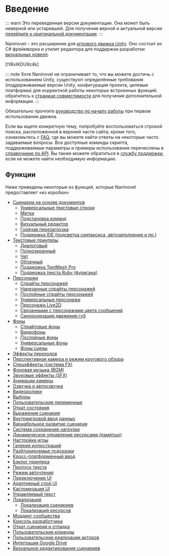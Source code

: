 # Введение

::: warn
Это переведенная версия документации. Она может быть неверной или устаревшей. Для получения верной и актуальной версии [перейдите к оригинальной документации](/guide/).
:::

Naninovel – это расширение для [игрового движка Unity](https://unity3d.com). Оно состоит из C# фреймворка и утилит редактора для поддержки разработки [визуальных новелл](https://en.wikipedia.org/wiki/Visual_novel).

[!!lRxIKDU9z4k]

::: note
Хотя Naninovel не ограничивает то, что вы можете достичь с использованием Unity, существуют определённые требования (поддерживаемые версии Unity, конфигурация проекта, целевые платформы) для корректной работы некоторых встроенных функций; обратитесь к [странице совместимости](/ru/guide/compatibility.md) для получения дополнительной информации.
:::

Обязательно прочтите [руководство по началу работы](/ru/guide/getting-started.md) при первом использовании движка.

Если вы ищете конкретную тему, попробуйте воспользоваться строкой поиска, расположенной в верхней части сайта; кроме того, ознакомьтесь с [FAQ](/ru/faq/), где вы можете найти ответы на некоторые часто задаваемые вопросы. Все доступные команды скрипта, поддерживаемые параметры и примеры использования перечислены в [справочнике по API](/api/). Вы также можете обратиться в [службу поддержки](/ru/support/#developer-support), если не можете найти необходимую информацию.

## Функции

Ниже приведены некоторые из функций, которые Naninovel предоставляет «из коробки»:

* [Сценарии на основе документов](/ru/guide/naninovel-scripts.md)
  * [Универсальные текстовые строки](/ru/guide/naninovel-scripts.md#generic-text-lines)
  * [Метки](/ru/guide/naninovel-scripts.md#label-lines)
  * [Подстановка команд](/ru/guide/naninovel-scripts.md#command-inlining)
  * [Визуальный редактор](/ru/guide/naninovel-scripts.md#visual-editor)
  * [Горячая перезагрузка](/ru/guide/naninovel-scripts.md#hot-reload)
  * [Поддержка IDE (подсветка синтаксиса, автозаполнение и пр.)](/ru/guide/naninovel-scripts.md#ide-support)
* [Текстовые принтеры](/ru/guide/text-printers.md)
  * [Диалоговый](/ru/guide/text-printers.md#dialogue-printer)
  * [Полноэкранный](/ru/guide/text-printers.md#fullscreen-printer)
  * [Чат](/ru/guide/text-printers.md#chat-printer)
  * [Облачный](/ru/guide/text-printers.md#bubble-printer)
  * [Поддержка TextMesh Pro](/ru/guide/text-printers.html#textmesh-pro)
  * [Поддержка текста Ruby (фуригана)](/ru/guide/text-printers.html#text-styles)
* [Персонажи](/ru/guide/characters.md)
  * [Спрайты персонажей](/ru/guide/characters.md#sprite-characters)
  * [Нарезанные спрайты персонажей](/ru/guide/characters.md#diced-sprite-characters)
  * [Послойные спрайты персонажей](/ru/guide/characters.md#layered-characters)
  * [Универсальные персонажи](/ru/guide/characters.md#generic-characters)
  * [Персонажи Live2D](/ru/guide/characters.md#live2d-characters)
  * [Связанными с персонажами цвета сообщений](/ru/guide/characters.md#message-colors)
  * [Синхронизация движения губ](/ru/guide/characters.md#lip-sync)
* [Фоны](/ru/guide/backgrounds.md)
  * [Спрайтовые фоны](/ru/guide/backgrounds.md#sprite-backgrounds)
  * [Видеофоны](/ru/guide/backgrounds.md#video-backgrounds)
  * [Послойные фоны](/ru/guide/backgrounds.md#layered-backgrounds)
  * [Универсальные фоны](/ru/guide/backgrounds.md#generic-backgrounds)
  * [Фоны сцены](/ru/guide/backgrounds.md#scene-backgrounds)
* [Эффекты переходов](/ru/guide/transition-effects.md)
* [Перспективная камера и режим кругового обзора](https://youtu.be/rC6C9mA7Szw)
* [Спецэффекты (система FX)](/ru/guide/special-effects.md)
* [Фоновая музыка (BGM)](/ru/guide/audio.md#background-music)
* [Звуковые эффекты (SFX)](/ru/guide/audio.md#sound-effects)
* [Анимации камеры](/api/#camera)
* [Озвучка и автоозвучка](/ru/guide/voicing.md)
* [Видеоролики](/ru/guide/movies.md)
* [Выборы](/ru/guide/choices.md)
* [Пользовательские переменные](/ru/guide/custom-variables.md)
* [Откат состояния](https://youtu.be/HJnOoUrqHis)
* [Выражения сценария](/ru/guide/script-expressions.md)
* [Внутриигровой ввод данных](/api/#input)
* [Вариабельное развитие сценария](/api/#if)
* [Система сохранения-загрузки](/ru/guide/save-load-system.md)
* [Динамическое управление ресурсами (памятью)](https://youtu.be/cFikLjfeKyc)
* [Настройки игры](/ru/guide/game-settings.md)
* [Галерея иллюстраций](/ru/guide/unlockable-items.md#cg-gallery)
* [Разблокируемые подсказки](/ru/guide/unlockable-items.md#tips)
* [Кросс-платформенный ввод](/ru/guide/input-processing.md)
* [Бэклог принтера](/ru/guide/text-printers.md#printer-backlog)
* [Пропуск текста](/ru/guide/text-printers.md#text-skipping)
* [Режим авточтения](/ru/guide/text-printers.md#auto-advance-text)
* [Переключение UI](/ru/guide/user-interface.md#ui-toggling)
* [Адаптивный слой UI](/ru/guide/user-interface.md#adaptive-ui-layout)
* [Кастомизация UI](/ru/guide/user-interface.md#ui-customization)
* [Управляемый текст](/ru/guide/managed-text.md)
* [Локализация](/ru/guide/localization.md)
  * [Локализация сценариев](/ru/guide/localization.md#scripts-localization)
  * [Локализация ресурсов](/ru/guide/localization.md#resources-localization)
* [Моддинг сообщества](/ru/guide/community-modding.md)
* [Консоль разработчика](/ru/guide/development-console.md)
* [Откат сценария и отладка](/ru/guide/naninovel-scripts.md#scripts-debug)
* [Пользовательские команды](/ru/guide/custom-commands.md)
* [Пользовательские реализации акторов](/ru/guide/custom-actor-implementations.md)
* [Интеграция Google Drive](/ru/guide/resource-providers.md#google-drive)
* [Визуальное редактирование сценариев](/ru/guide/playmaker.md)